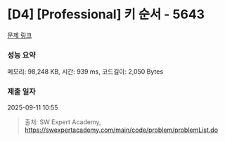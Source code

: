 # [D4] [Professional] 키 순서 - 5643 

[문제 링크](https://swexpertacademy.com/main/code/problem/problemDetail.do?contestProbId=AWXQsLWKd5cDFAUo) 

### 성능 요약

메모리: 98,248 KB, 시간: 939 ms, 코드길이: 2,050 Bytes

### 제출 일자

2025-09-11 10:55



> 출처: SW Expert Academy, https://swexpertacademy.com/main/code/problem/problemList.do